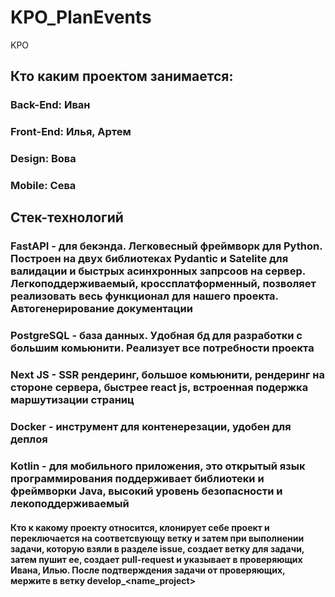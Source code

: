 # KPO_PlanEvents
KPO

## Кто каким проектом занимается:
### Back-End: Иван
### Front-End: Илья, Артем
### Design: Вова
### Mobile: Сева


## Стек-технологий
### FastAPI - для бекэнда. Легковесный фреймворк для Python. Построен на двух библиотеках Pydantic и Satelite для валидации и быстрых асинхронных запрсоов на сервер. Легкоподдерживаемый, кроссплатформенный, позволяет реализовать весь функционал для нашего проекта. Автогенерирование документации
### PostgreSQL - база данных. Удобная бд для разработки с большим комьюнити. Реализует все потребности проекта
### Next JS - SSR рендеринг, большое комьюнити, рендеринг на стороне сервера, быстрее react js, встроенная подержка маршутизации страниц
### Docker - инструмент для контенерезации, удобен для деплоя
### Kotlin - для мобильного приложения, это открытый язык программирования поддерживает библиотеки и фреймворки Java, высокий уровень безопасности и лекоподдерживаемый

#### Кто к какому проекту относится, клонирует себе проект и переключается на соответсвующу ветку и затем при выполнении задачи, которую взяли в разделе issue, создает ветку для задачи, затем пушит ее, создает pull-request и указывает в проверяющих Ивана, Илью. После подтверждения задачи от проверяющих, мержите в ветку develop_<name_project>
